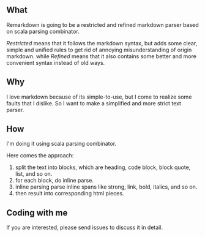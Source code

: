 ## What

Remarkdown is going to be a restricted and refined markdown parser based on scala parsing combinator.

*Restricted* means that it follows the markdown syntax,
but adds some clear, simple and unified rules to get rid of annoying misunderstanding of origin markdown.
while *Refined* means that it also contains some better and more convenient syntax instead of old ways. 

## Why

I love markdown because of its simple-to-use,
but I come to realize some faults that I dislike.
So I want to make a simplified and more strict text parser.

## How

I'm doing it using scala parsing combinator.

Here comes the approach:

1. split the text into blocks, which are heading, code block, block quote, list, and so on.
2. for each block, do inline parse.
3. inline parsing parse inline spans like strong, link, bold, italics, and so on.
4. then result into corresponding html pieces.

## Coding with me

If you are interested, please send issues to discuss it in detail.
